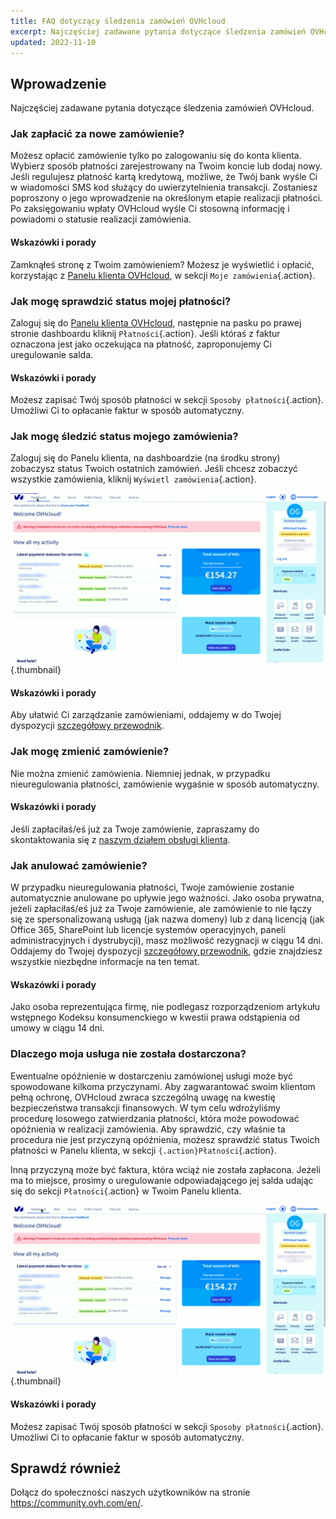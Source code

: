 ```yaml
---
title: FAQ dotyczący śledzenia zamówień OVHcloud
excerpt: Najczęściej zadawane pytania dotyczące śledzenia zamówień OVHcloud
updated: 2022-11-10
---
```



## Wprowadzenie

Najczęściej zadawane pytania dotyczące śledzenia zamówień OVHcloud.

### Jak zapłacić za nowe zamówienie?

Możesz opłacić zamówienie tylko po zalogowaniu się do konta klienta. Wybierz sposób płatności zarejestrowany na Twoim koncie lub dodaj nowy. Jeśli regulujesz płatność kartą kredytową, możliwe, że Twój bank wyśle Ci w wiadomości SMS kod służący do uwierzytelnienia transakcji. Zostaniesz poproszony o jego wprowadzenie na określonym etapie realizacji płatności. Po zaksięgowaniu wpłaty OVHcloud wyśle Ci stosowną informację i powiadomi o statusie realizacji zamówienia.

#### Wskazówki i porady

Zamknąłeś stronę z Twoim zamówieniem? Możesz je wyświetlić i opłacić, korzystając z [Panelu klienta OVHcloud](https://www.ovh.com/auth/?action=gotomanager&from=https://www.ovh.pl/&ovhSubsidiary=pl), w sekcji `Moje zamówienia`{.action}.


### Jak mogę sprawdzić status mojej płatności?

Zaloguj się do [Panelu klienta OVHcloud](https://www.ovh.com/auth/?action=gotomanager&from=https://www.ovh.pl/&ovhSubsidiary=pl), następnie na pasku po prawej stronie dashboardu kliknij `Płatności`{.action}. Jeśli któraś z faktur oznaczona jest jako oczekująca na płatność, zaproponujemy Ci uregulowanie salda.

#### Wskazówki i porady

Możesz zapisać Twój sposób płatności w sekcji `Sposoby płatności`{.action}. Umożliwi Ci to opłacanie faktur w sposób automatyczny.

### Jak mogę śledzić status mojego zamówienia?

Zaloguj się do Panelu klienta, na dashboardzie (na środku strony) zobaczysz status Twoich ostatnich zamówień. Jeśli chcesz zobaczyć wszystkie zamówienia, kliknij `Wyświetl zamówienia`{.action}.

![status mojego zamówienia](images/order_final-min.gif){.thumbnail}

#### Wskazówki i porady

Aby ułatwić Ci zarządzanie zamówieniami, oddajemy w do Twojej dyspozycji [szczegółowy przewodnik](/pages/account_and_service_management/managing_billing_payments_and_services/managing_ovh_orders).

### Jak mogę zmienić zamówienie?

Nie można zmienić zamówienia. Niemniej jednak, w przypadku nieuregulowania płatności, zamówienie wygaśnie w sposób automatyczny.

#### Wskazówki i porady

Jeśli zapłaciłaś/eś już za Twoje zamówienie, zapraszamy do skontaktowania się z [naszym działem obsługi klienta](https://www.ovhcloud.com/pl/contact/).

### Jak anulować zamówienie?

W przypadku nieuregulowania płatności, Twoje zamówienie zostanie automatycznie anulowane po upływie jego ważności.
Jako osoba prywatna, jeżeli zapłaciłaś/eś już za Twoje zamówienie, ale zamówienie to nie łączy się ze spersonalizowaną usługą (jak nazwa domeny) lub z daną licencją (jak Office 365, SharePoint lub licencje systemów operacyjnych, paneli administracyjnych i dystrubycji), masz możliwość rezygnacji w ciągu 14 dni. Oddajemy do Twojej dyspozycji [szczegółowy przewodnik](/pages/account_and_service_management/managing_billing_payments_and_services/managing_ovh_orders#korzystanie-z-prawa-do-odstapienia-od-umowy), gdzie znajdziesz wszystkie niezbędne informacje na ten temat.

#### Wskazówki i porady

Jako osoba reprezentująca firmę, nie podlegasz rozporządzeniom artykułu wstępnego Kodeksu konsumenckiego w kwestii prawa odstąpienia od umowy w ciągu 14 dni.

### Dlaczego moja usługa nie została dostarczona?

Ewentualne opóźnienie w dostarczeniu zamówionej usługi może być spowodowane kilkoma przyczynami.
Aby zagwarantować swoim klientom pełną ochronę, OVHcloud zwraca szczególną uwagę na kwestię bezpieczeństwa transakcji finansowych. W tym celu wdrożyliśmy procedurę losowego zatwierdzania płatności, która może powodować opóźnienia w realizacji zamówienia. Aby sprawdzić, czy właśnie ta procedura nie jest przyczyną opóźnienia, możesz sprawdzić status Twoich płatności w Panelu klienta, w sekcji `{.action}Płatności`{.action}.

Inną przyczyną może być faktura, która wciąż nie została zapłacona. Jeżeli ma to miejsce, prosimy o uregulowanie odpowiadającego jej salda udając się do sekcji `Płatności`{.action} w Twoim Panelu klienta.

![usługa nie została dostarczona](images/billing_final_0.gif){.thumbnail}

#### Wskazówki i porady

Możesz zapisać Twój sposób płatności w sekcji `Sposoby płatności`{.action}. Umożliwi Ci to opłacanie faktur w sposób automatyczny.

## Sprawdź również

Dołącz do społeczności naszych użytkowników na stronie <https://community.ovh.com/en/>.